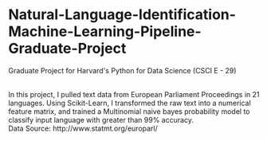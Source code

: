 # Natural-Language-Identification-Machine-Learning-Pipeline-Graduate-Project
Graduate Project for Harvard's Python for Data Science (CSCI E - 29)

<br>
In this project, I pulled text data from European Parliament Proceedings in 21 languages. Using Scikit-Learn, I transformed the raw text into a numerical feature matrix, and trained a Multinomial naive bayes probability model to classify input language with greater than 99% accuracy.
<br>
Data Source: http://www.statmt.org/europarl/